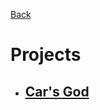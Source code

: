 [Back](./profile/README.md)

# Projects

- ## [Car's God](https://github.com/TheDeskGamers/Car-s-God)